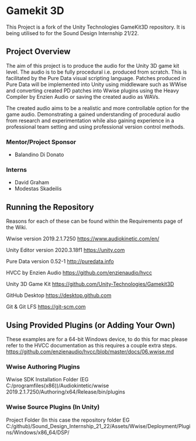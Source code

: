 # Gamekit 3D

This Project is a fork of the Unity Technologies GameKit3D repository. It is being utilised to for the Sound Design Internship 21/22.

## Project Overview
The aim of this project is to produce the audio for the Unity 3D game kit level. The audio is to be fully procedural i.e. produced from scratch. This is facilitated by the Pure Data visual scripting language. Patches produced in Pure Data will be implemented into Unity using middleware such as WWise and converting created PD patches into Wwise plugins using the Heavy Compiler by Enzien Audio or saving the created audio as WAVs.

The created audio aims to be a realistic and more controllable option for the game audio. Demonstrating a gained understanding of procedural audio from research and experimentation while also gaining experience in a professional team setting and using professional version control methods.

### Mentor/Project Sponsor
 - Balandino Di Donato 

### Interns 
 - David Graham
 - Modestas Skadeilis 

## Running the Repository 
Reasons for each of these can be found within the Requirements page of the Wiki. <p>
Wwise version 2019.2.1.7250
https://www.audiokinetic.com/en/

Unity Editor version 2020.3.18f1
https://unity.com

Pure Data version 0.52-1
http://puredata.info

HVCC by Enzien Audio
https://github.com/enzienaudio/hvcc

Unity 3D Game Kit
https://github.com/Unity-Technologies/Gamekit3D

GitHub Desktop
https://desktop.github.com

Git & Git LFS
https://git-scm.com

## Using Provided Plugins (or Adding Your Own)
These examples are for a 64-bit Windows device, to do this for mac please refer to the HVCC documentation as this requires a couple extra steps. https://github.com/enzienaudio/hvcc/blob/master/docs/06.wwise.md

### Wwise Authoring Plugins
Wwise SDK Installation Folder (EG C:/programfiles(x86))/Audiokintetic/wwise 2019.2.1.7250/Authoring/x64/Release/bin/plugins

### Wwise Source Plugins (In Unity)
Project Folder (In this case the repository folder EG C:/github)/Sound_Design_Internship_21_22/Assets/Wwise/Deployment/Plugins/Windows/x86_64/DSP/
